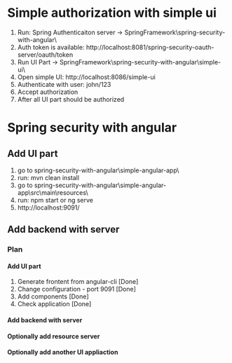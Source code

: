 # Simple authorization with simple ui
1. Run: Spring Authenticaiton server -> SpringFramework\spring-security-with-angular\
2. Auth token is available: http://localhost:8081/spring-security-oauth-server/oauth/token
3. Run UI Part -> SpringFramework\spring-security-with-angular\simple-ui\
4. Open simple UI: http://localhost:8086/simple-ui
5. Authenticate with user: john/123
6. Accept authorization 
7. After all UI part should be authorized 

# Spring security with angular
## Add UI part
1. go to spring-security-with-angular\simple-angular-app\
2. run: mvn clean install
3. go to spring-security-with-angular\simple-angular-app\src\main\resources\
4. run: npm start or ng serve
5. http://localhost:9091/
## Add backend with server




### Plan
#### Add UI part
1. Generate frontent from angular-cli  [Done]
2. Change configuration - port 9091    [Done]
3. Add components                      [Done]
4. Check application                   [Done]

#### Add backend with server

#### Optionally add resource server

#### Optionally add another UI appliaction